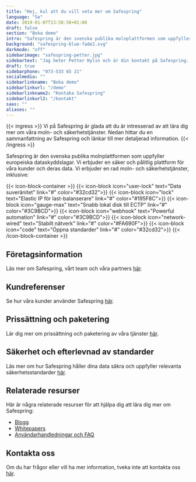 ```yaml
---
title: "Hej, kul att du vill veta mer om Safespring"
language: "Se"
date: 2019-01-07T13:58:58+01:00
draft: false
section: "Boka demo"
intro: "Safespring är den svenska publika molnplattformen som uppfyller europeiska dataskyddslagar. Vi är glada över att kunna erbjuda en säker och pålitlig plattform för våra kunder och deras data."
background: "safespring-blue-fade2.svg"
darkmode: "off"
sidebarimage: "safespring-petter.jpg"
sidebartext: "Jag heter Petter Hylin och är din kontakt på Safespring. Ta gärna kontakt med mig om du har några frågor."
draft: true
sidebarphone: "073-533 65 21"
socialmedia: ""
sidebarlinkname: "Boka demo"
sidebarlinkurl: "/demo"
sidebarlinkname2: "Kontaka Safespring"
sidebarlinkurl2: "/kontakt"
saas: ""
aliases: ""
---
```



{{< ingress >}}
Vi på Safespring är glada att du är intresserad av att lära dig mer om våra moln- och säkerhetstjänster. Nedan hittar du en sammanfattning av Safespring och länkar till mer detaljerad information.
{{< /ingress >}}

Safespring är den svenska publika molnplattformen som uppfyller europeiska dataskyddslagar. Vi erbjuder en säker och pålitlig plattform för våra kunder och deras data. Vi erbjuder en rad moln- och säkerhetstjänster, inklusive:

{{< icon-block-container >}}
	{{< icon-block icon="user-lock" text="Data suveränitet" link="#" color="#32cd32">}}
	{{< icon-block icon="lock" text="Elastic IP för last-balanserare" link="#" color="#195F8C">}}
	{{< icon-block icon="gauge-max" text="Snabb lokal disk till ECTP" link="#" color="#3C9BCD">}}
	{{< icon-block icon="webhook" text="Powerful automation" link="#" color="#3C9BCD">}}
	{{< icon-block icon="network-wired" text="Stabilt nätverk" link="#" color="#FA690F">}}
	{{< icon-block icon="code" text="Öppna standarder" link="#" color="#32cd32">}}
{{< /icon-block-container >}}

## Företagsinformation

Läs mer om Safespring, vårt team och våra partners [här](https://www.safespring.com/om-oss/).

## Kundreferenser

Se hur våra kunder använder Safespring [här](https://www.safespring.com/referenser/).

## Prissättning och paketering

Lär dig mer om prissättning och paketering av våra tjänster [här](https://www.safespring.com/pricing/).

## Säkerhet och efterlevnad av standarder

Läs mer om hur Safespring håller dina data säkra och uppfyller relevanta säkerhetsstandarder [här](https://www.safespring.com/sakerhet/).

## Relaterade resurser

Här är några relaterade resurser för att hjälpa dig att lära dig mer om Safespring:

- [Blogg](https://www.safespring.com/blogg/)
- [Whitepapers](https://www.safespring.com/whitepapers/)
- [Användarhandledningar och FAQ](https://www.safespring.com/support/)

## Kontakta oss

Om du har frågor eller vill ha mer information, tveka inte att kontakta oss [här](https://www.safespring.com/kontakt/).
